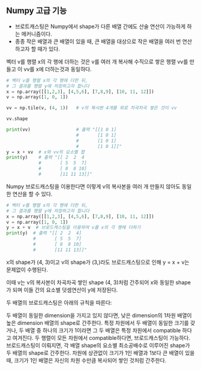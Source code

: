 ## Numpy 고급 기능
- 브로트캐스팅은 Numpy에서 shape가 다른 배열 간에도 산술 연산이 가능하게 하는 메커니즘이다.
- 종종 작은 배열과 큰 배열이 있을 때, 큰 배열을 대상으로 작은 배열을 여러 번 연산하고자 할 때가 있다.

벡터 v를 행렬 x의 각 행에 더하는 것은 v를 여러 개 복사해 수직으로 쌓은 행렬 vv를 만들고 이 vv를 x에 더하는것과 동일하다.

```Python
# 벡터 v를 행렬 x의 각 행에 더한 뒤,
# 그 결과를 행렬 y에 저장하고자 합니다
x = np.array([[1,2,3], [4,5,6], [7,8,9], [10, 11, 12]])
v = np.array([1, 0, 1])

vv = np.tile(v, (4, 1))   # v의 복사본 4개를 위로 차곡차곡 쌓은 것이 vv

vv.shape

print(vv)                 # 출력 "[[1 0 1]
                          #       [1 0 1]
                          #       [1 0 1]
                          #       [1 0 1]]"
y = x + vv  # x와 vv의 요소별 합
print(y)    # 출력 "[[ 2  2  4
            #       [ 5  5  7]
            #       [ 8  8 10]
            #       [11 11 13]]"
```

Numpy 브로드캐스팅을 이용한다면 이렇게 v의 복사본을 여러 개 만들지 않아도 동일한 연산을 할 수 있다.

```Python
# 벡터 v를 행렬 x의 각 행에 더한 뒤,
# 그 결과를 행렬 y에 저장하고자 합니다
x = np.array([[1,2,3], [4,5,6], [7,8,9], [10, 11, 12]])
v = np.array([1, 0, 1])
y = x + v  # 브로드캐스팅을 이용하여 v를 x의 각 행에 더하기
print(y)  # 출력 "[[ 2  2  4]
          #       [ 5  5  7]
          #       [ 8  8 10]
          #       [11 11 13]]"
```

x의 shape가 (4, 3)이고 v의 shape가 (3,)라도 브로드캐스팅으로 인해 y = x + v는 문제없이 수행된다.

이때 v는 v의 복사본이 차곡차곡 쌓인 shape (4, 3)처럼 간주되어 x와 동일한 shape가 되며 이들 간의 요소별 덧셈연산이 y에 저장된다.

두 배열의 브로드캐스팅은 아래의 규칙을 따른다:

두 배열이 동일한 dimension을 가지고 있지 않다면, 낮은 dimension의 1차원 배열이 높은 dimension 배열의 shape로 간주한다.
특정 차원에서 두 배열이 동일한 크기를 갖거나, 두 배열 중 하나의 크기가 1이라면 그 두 배열은 특정 차원에서 compatible 하다고 여겨진다.
두 행렬이 모든 차원에서 compatible하다면, 브로드캐스팅이 가능하다.
브로드캐스팅이 이뤄지면, 각 배열 shape의 요소별 최소공배수로 이루어진 shape가 두 배열의 shape로 간주한다.
차원에 상관없이 크기가 1인 배열과 1보다 큰 배열이 있을 때, 크기가 1인 배열은 자신의 차원 수만큼 복사되어 쌓인 것처럼 간주한다.
